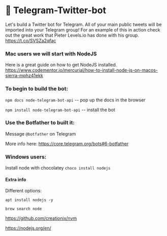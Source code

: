 # 🤖 Telegram-Twitter-bot

Let's build a Twitter bot for Telegram.  All of your main public tweets will be imported into your Telegram group! For an example of this in action check out the great work that Pieter Levels.io has done with his group. https://t.co/SVSZa2qfac


### Mac users we will start with NodeJS

Here is a great guide on how to get NodeJS installed.  https://www.codementor.io/mercurial/how-to-install-node-js-on-macos-sierra-mphz41ekk



### To begin to build the bot:

`npm docs node-telegram-bot-api` -- pop up the docs in the browser

`npm install node-telegram-bot-api` -- install the bot




### Use the Botfather to built it:

Message `@botfather` on Telegram

More info here: https://core.telegram.org/bots#6-botfather



### Windows users:
Install node with chocolatey `choco install nodejs`



#### Extra info
Different options:

`apt install nodejs -y`

`brew search node`

https://github.com/creationix/nvm

https://nodejs.org/en/
